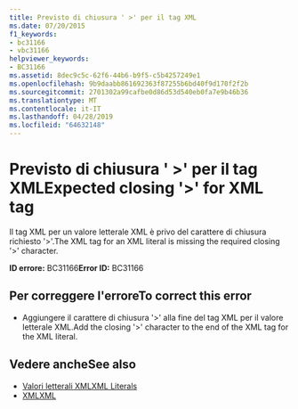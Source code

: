 ```yaml
---
title: Previsto di chiusura ' >' per il tag XML
ms.date: 07/20/2015
f1_keywords:
- bc31166
- vbc31166
helpviewer_keywords:
- BC31166
ms.assetid: 8dec9c5c-62f6-44b6-b9f5-c5b4257249e1
ms.openlocfilehash: 9b9daabb861692363f87255b6bd40f9d170f2f2b
ms.sourcegitcommit: 2701302a99cafbe0d86d53d540eb0fa7e9b46b36
ms.translationtype: MT
ms.contentlocale: it-IT
ms.lasthandoff: 04/28/2019
ms.locfileid: "64632148"
---
```

# <a name="expected-closing--for-xml-tag"></a><span data-ttu-id="c2a92-102">Previsto di chiusura ' >' per il tag XML</span><span class="sxs-lookup"><span data-stu-id="c2a92-102">Expected closing '>' for XML tag</span></span>
<span data-ttu-id="c2a92-103">Il tag XML per un valore letterale XML è privo del carattere di chiusura richiesto '>'.</span><span class="sxs-lookup"><span data-stu-id="c2a92-103">The XML tag for an XML literal is missing the required closing '>' character.</span></span>  
  
 <span data-ttu-id="c2a92-104">**ID errore:** BC31166</span><span class="sxs-lookup"><span data-stu-id="c2a92-104">**Error ID:** BC31166</span></span>  
  
## <a name="to-correct-this-error"></a><span data-ttu-id="c2a92-105">Per correggere l'errore</span><span class="sxs-lookup"><span data-stu-id="c2a92-105">To correct this error</span></span>  
  
- <span data-ttu-id="c2a92-106">Aggiungere il carattere di chiusura '>' alla fine del tag XML per il valore letterale XML.</span><span class="sxs-lookup"><span data-stu-id="c2a92-106">Add the closing '>' character to the end of the XML tag for the XML literal.</span></span>  
  
## <a name="see-also"></a><span data-ttu-id="c2a92-107">Vedere anche</span><span class="sxs-lookup"><span data-stu-id="c2a92-107">See also</span></span>

- [<span data-ttu-id="c2a92-108">Valori letterali XML</span><span class="sxs-lookup"><span data-stu-id="c2a92-108">XML Literals</span></span>](../../visual-basic/language-reference/xml-literals/index.md)
- [<span data-ttu-id="c2a92-109">XML</span><span class="sxs-lookup"><span data-stu-id="c2a92-109">XML</span></span>](../../visual-basic/programming-guide/language-features/xml/index.md)
